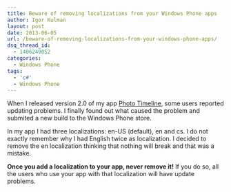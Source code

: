 ```yaml
---
title: Beware of removing localizations from your Windows Phone apps
author: Igor Kulman
layout: post
date: 2013-06-05
url: /beware-of-removing-localizations-from-your-windows-phone-apps/
dsq_thread_id:
  - 1406249052
categories:
  - Windows Phone
tags:
  - 'c#'
  - Windows Phone
---
```

When I released version 2.0 of my app [Photo Timeline][1], some users reported updating problems. I finally found out what caused the problem and submited a new build to the Windows Phone store.

In my app I had three localizations: en-US (default), en and cs. I do not exactly remember why I had English twice as localization. I decided to remove the en localization thinking that nothing will break and that was a mistake. 

**Once you add a localization to your app, never remove it!** If you do so, all the users who use your app with that localization will have update problems.

 [1]: http://phototimeline.kulman.sk/
